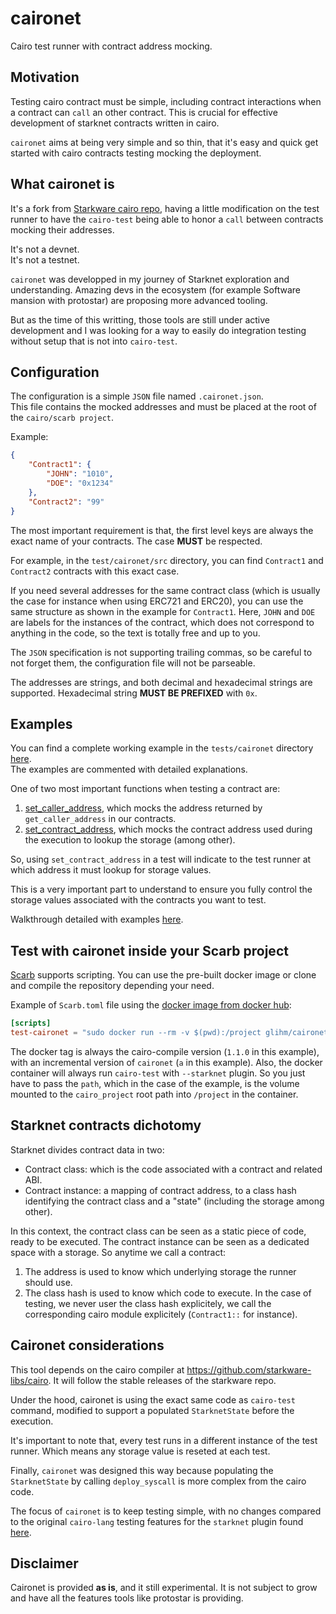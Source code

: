 # caironet
Cairo test runner with contract address mocking.

## Motivation

Testing cairo contract must be simple, including contract interactions
when a contract can `call` an other contract. This is crucial for
effective development of starknet contracts written in cairo.

`caironet` aims at being very simple and so thin, that it's easy
and quick get started with cairo contracts testing mocking the deployment.

## What caironet is

It's a fork from [Starkware cairo repo](https://github.com/starkware-libs/cairo),
having a little modification on the test runner to have the `cairo-test`
being able to honor a `call` between contracts mocking their addresses.

It's not a devnet.  
It's not a testnet.  

`caironet` was developped in my journey of Starknet exploration and understanding.
Amazing devs in the ecosystem (for example Software mansion with protostar) are proposing more advanced tooling.

But as the time of this writting, those tools are still under active development and I was looking
for a way to easily do integration testing without setup that is not into `cairo-test`.

## Configuration

The configuration is a simple `JSON` file named `.caironet.json`.  
This file contains the mocked addresses and must be placed at the root of the `cairo/scarb project`.

Example:
```json
{
    "Contract1": {
        "JOHN": "1010",
        "DOE": "0x1234"
    },
    "Contract2": "99"
}

```

The most important requirement is that, the first level keys are always the
exact name of your contracts. The case **MUST** be respected.

For example, in the `test/caironet/src` directory, you can find `Contract1` and `Contract2`
contracts with this exact case.

If you need several addresses for the same contract class (which is usually the case
for instance when using ERC721 and ERC20), you can use the same structure as
shown in the example for `Contract1`. Here, `JOHN` and `DOE` are labels for the instances
of the contract, which does not correspond to anything in the code, so the text
is totally free and up to you.

The `JSON` specification is not supporting trailing commas, so be careful
to not forget them, the configuration file will not be parseable.

The addresses are strings, and both decimal and hexadecimal strings are supported.
Hexadecimal string **MUST BE PREFIXED** with `0x`.

## Examples

You can find a complete working example in the `tests/caironet` directory [here](https://github.com/glihm/cairo/blob/1.1.0/tests/caironet/tests/test_1.cairo).  
The examples are commented with detailed explanations.

One of two most important functions when testing a contract are:
1. [set_caller_address](https://github.com/starkware-libs/cairo/blob/c4dcdf689840313e27f6305ba89d489169a68348/corelib/src/starknet/testing.cairo#L3), which mocks the
address returned by `get_caller_address` in our contracts.
2. [set_contract_address](https://github.com/starkware-libs/cairo/blob/c4dcdf689840313e27f6305ba89d489169a68348/corelib/src/starknet/testing.cairo#L4), which mocks the
contract address used during the execution to lookup the storage (among other).

So, using `set_contract_address` in a test will indicate to the test runner at which address it must lookup for storage values.

This is a very important part to understand to ensure you fully control the storage values associated with the contracts you want to test.

Walkthrough detailed with examples [here](https://github.com/glihm/cairo/blob/1.1.0/tests/caironet/tests/test_1.cairo#L22).

## Test with caironet inside your Scarb project

[Scarb](https://github.com/software-mansion/scarb) supports scripting.
You can use the pre-built docker image or clone and compile the repository depending your need.

Example of `Scarb.toml` file using the [docker image from docker hub](https://hub.docker.com/r/glihm/caironet/tags):

```toml
[scripts]
test-caironet = "sudo docker run --rm -v $(pwd):/project glihm/caironet:1.1.0-a /project/"
```
The docker tag is always the cairo-compile version (`1.1.0` in this example), with an incremental version of `caironet` (`a` in this example).
Also, the docker container will always run `cairo-test` with `--starknet` plugin. So you just have to pass the `path`, which
in the case of the example, is the volume mounted to the `cairo_project` root path into `/project` in the container.

## Starknet contracts dichotomy

Starknet divides contract data in two:
* Contract class: which is the code associated with a contract and related ABI.
* Contract instance: a mapping of contract address, to a class hash identifying the contract class and a "state" (including the storage among other).

In this context, the contract class can be seen as a static piece of code, ready to be executed.
The contract instance can be seen as a dedicated space with a storage. So anytime we call a contract:

1. The address is used to know which underlying storage the runner should use.
2. The class hash is used to know which code to execute. In the case of testing,
we never user the class hash explicitely, we call the corresponding cairo module explicitely (`Contract1::` for instance).

## Caironet considerations

This tool depends on the cairo compiler at https://github.com/starkware-libs/cairo.
It will follow the stable releases of the starkware repo.

Under the hood, caironet is using the exact same code as `cairo-test` command,
modified to support a populated `StarknetState` before the execution.

It's important to note that, every test runs in a different instance of the test runner.
Which means any storage value is reseted at each test.

Finally, `caironet` was designed this way because populating the `StarknetState` by calling
`deploy_syscall` is more complex from the cairo code.

The focus of `caironet` is to keep testing simple, with no changes compared
to the original `cairo-lang` testing features for the `starknet` plugin found [here](https://github.com/starkware-libs/cairo/blob/c4dcdf689840313e27f6305ba89d489169a68348/corelib/src/starknet/testing.cairo).

## Disclaimer

Caironet is provided **as is**, and it still experimental.
It is not subject to grow and have all the features tools like protostar is providing.
